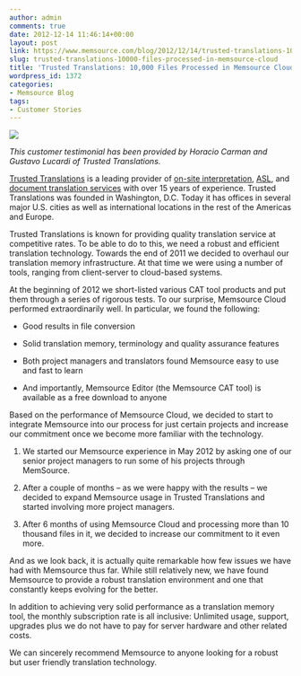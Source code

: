 ```yaml
---
author: admin
comments: true
date: 2012-12-14 11:46:14+00:00
layout: post
link: https://www.memsource.com/blog/2012/12/14/trusted-translations-10000-files-processed-in-memsource-cloud/
slug: trusted-translations-10000-files-processed-in-memsource-cloud
title: 'Trusted Translations: 10,000 Files Processed in Memsource Cloud'
wordpress_id: 1372
categories:
- Memsource Blog
tags:
- Customer Stories
---
```


[![](/wp-content/uploads/2012/12/trusted-translations.png)](http://www.trustedtranslations.com/)

_This customer testimonial has been provided by Horacio Carman and Gustavo Lucardi of Trusted Translations._<!-- more -->

[Trusted Translations](http://www.trustedtranslations.com/) is a leading provider of [on-site interpretation](http://www.trustedtranslations.com/translation-services/onsite-interpretation.asp), [ASL](http://www.trustedtranslations.com/translation-services/asl.asp), and [document translation services](http://www.trustedtranslations.com/translation-services/document-translation.asp) with over 15 years of experience. Trusted Translations was founded in Washington, D.C. Today it has offices in several major U.S. cities as well as international locations in the rest of the Americas and Europe.

Trusted Translations is known for providing quality translation service at competitive rates. To be able to do to this, we need a robust and efficient translation technology. Towards the end of 2011 we decided to overhaul our translation memory infrastructure. At that time we were using a number of tools, ranging from client-server to cloud-based systems.

At the beginning of 2012 we short-listed various CAT tool products and put them through a series of rigorous tests. To our surprise, Memsource Cloud performed extraordinarily well. In particular, we found the following:



	
  * Good results in file conversion

	
  * Solid translation memory, terminology and quality assurance features

	
  * Both project managers and translators found Memsource easy to use and fast to learn

	
  * And importantly, Memsource Editor (the Memsource CAT tool) is available as a free download to anyone


Based on the performance of Memsource Cloud, we decided to start to integrate Memsource into our process for just certain projects and increase our commitment once we become more familiar with the technology.

	
  1. We started our Memsource experience in May 2012 by asking one of our senior project managers to run some of his projects through MemSource.

	
  2. After a couple of months – as we were happy with the results – we decided to expand Memsource usage in Trusted Translations and started involving more project managers.

	
  3. After 6 months of using Memsource Cloud and processing more than 10 thousand files in it, we decided to increase our commitment to it even more.


And as we look back, it is actually quite remarkable how few issues we have had with Memsource thus far. While still relatively new, we have found Memsource to provide a robust translation environment and one that constantly keeps evolving for the better.

In addition to achieving very solid performance as a translation memory tool, the monthly subscription rate is all inclusive: Unlimited usage, support, upgrades plus we do not have to pay for server hardware and other related costs.

We can sincerely recommend Memsource to anyone looking for a robust but user friendly translation technology.

